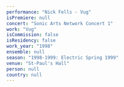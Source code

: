 ```yaml
---
performance: "Nick Fells - Vug"
isPremiere: null
concert: "Sonic Arts Network Concert 1"
work: "Vug"
isCommission: false
isResidency: false
work_year: "1998"
ensemble: null
season: "1998-1999: Electric Spring 1999"
venue: "St-Paul's Hall"
person: null
country: null
---
```


